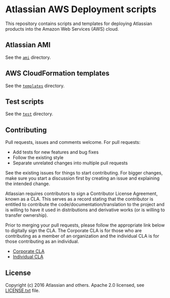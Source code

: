 # Atlassian AWS Deployment scripts

This repository contains scripts and templates for deploying Atlassian products into the Amazon
Web Services (AWS) cloud. 

## Atlassian AMI

See the [`ami`](ami) directory.

## AWS CloudFormation templates

See the [`templates`](templates) directory.

## Test scripts

See the [`test`](test) directory.

## Contributing

Pull requests, issues and comments welcome. For pull requests:

- Add tests for new features and bug fixes
- Follow the existing style
- Separate unrelated changes into multiple pull requests

See the existing issues for things to start contributing.
For bigger changes, make sure you start a discussion first by creating an issue and explaining the intended change.

Atlassian requires contributors to sign a Contributor License Agreement, known as a CLA. This serves as a record stating that the contributor is entitled to contribute the code/documentation/translation to the project and is willing to have it used in distributions and derivative works (or is willing to transfer ownership).

Prior to merging your pull requests, please follow the appropriate link below to digitally sign the CLA. The Corporate CLA is for those who are contributing as a member of an organization and the individual CLA is for those contributing as an individual.

- [Corporate CLA](https://na2.docusign.net/Member/PowerFormSigning.aspx?PowerFormId=e1c17c66-ca4d-4aab-a953-2c231af4a20b)
- [Individual CLA](https://na2.docusign.net/Member/PowerFormSigning.aspx?PowerFormId=3f94fbdc-2fbe-46ac-b14c-5d152700ae5d)

## License

Copyright (c) 2016 Atlassian and others. Apache 2.0 licensed, see [LICENSE.txt](LICENSE.txt) file.